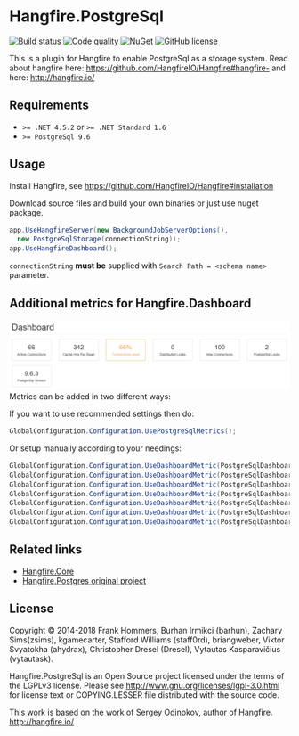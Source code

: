 
# Hangfire.PostgreSql
[![Build status](https://ci.appveyor.com/api/projects/status/n05446uxa1f5sjw3?svg=true)](https://ci.appveyor.com/project/ahydrax/hangfire-postgresql)
[![Code quality](https://sonarcloud.io/api/project_badges/measure?project=Hangfire.PostgreSql.ahydrax&metric=alert_status)](https://sonarcloud.io/dashboard?id=Hangfire.PostgreSql.ahydrax)
[![NuGet](https://img.shields.io/nuget/v/Hangfire.PostgreSql.ahydrax.svg)](https://www.nuget.org/packages/Hangfire.PostgreSql.ahydrax/)
[![GitHub license](https://img.shields.io/badge/license-LGPL-blue.svg?style=flat)](https://raw.githubusercontent.com/ahydrax/Hangfire.PostgreSql/master/COPYING)

This is a plugin for Hangfire to enable PostgreSql as a storage system.
Read about hangfire here: https://github.com/HangfireIO/Hangfire#hangfire-
and here: http://hangfire.io/

## Requirements
* `>= .NET 4.5.2` or `>= .NET Standard 1.6`
* `>= PostgreSql 9.6`

## Usage
Install Hangfire, see https://github.com/HangfireIO/Hangfire#installation

Download source files and build your own binaries or just use nuget package.

```csharp
app.UseHangfireServer(new BackgroundJobServerOptions(), 
  new PostgreSqlStorage(connectionString));
app.UseHangfireDashboard();
```
`connectionString` **must be** supplied with `Search Path = <schema name>` parameter.

## Additional metrics for Hangfire.Dashboard
![dashboard](content/dashboard.png)
Metrics can be added in two different ways:

If you want to use recommended settings then do:

```csharp
GlobalConfiguration.Configuration.UsePostgreSqlMetrics();
```

Or setup manually according to your needings:
```csharp
GlobalConfiguration.Configuration.UseDashboardMetric(PostgreSqlDashboardMetrics.MaxConnections);
GlobalConfiguration.Configuration.UseDashboardMetric(PostgreSqlDashboardMetrics.ActiveConnections);
GlobalConfiguration.Configuration.UseDashboardMetric(PostgreSqlDashboardMetrics.DistributedLocksCount);
GlobalConfiguration.Configuration.UseDashboardMetric(PostgreSqlDashboardMetrics.PostgreSqlLocksCount);
GlobalConfiguration.Configuration.UseDashboardMetric(PostgreSqlDashboardMetrics.CacheHitsPerRead);
GlobalConfiguration.Configuration.UseDashboardMetric(PostgreSqlDashboardMetrics.PostgreSqlServerVersion);
GlobalConfiguration.Configuration.UseDashboardMetric(PostgreSqlDashboardMetrics.ConnectionUsageRatio);
```

## Related links

* [Hangfire.Core](https://github.com/HangfireIO/Hangfire)
* [Hangfire.Postgres original project](https://github.com/frankhommers/Hangfire.PostgreSql)

## License

Copyright © 2014-2018 Frank Hommers, Burhan Irmikci (barhun), Zachary Sims(zsims), kgamecarter, Stafford Williams (staff0rd), briangweber, Viktor Svyatokha (ahydrax), Christopher Dresel (Dresel), Vytautas Kasparavičius (vytautask).

Hangfire.PostgreSql is an Open Source project licensed under the terms of the LGPLv3 license. Please see http://www.gnu.org/licenses/lgpl-3.0.html for license text or COPYING.LESSER file distributed with the source code.

This work is based on the work of Sergey Odinokov, author of Hangfire. <http://hangfire.io/>
